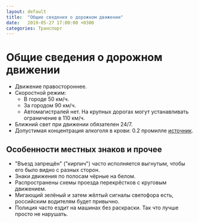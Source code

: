 ```yaml
---
layout: default
title:  "Общие сведения о дорожном движении"
date:   2019-05-27 17:00:00 +0300
categories: Транспорт
---
```

# Общие сведения о дорожном движении

* Движение правостороннее.
* Скоростной режим:
  * В городе 50 км/ч.
  * За городом 90 км/ч.
  * Автомагистралей нет. На крупных дорогах могут устанавливать ограничение в 110 км/ч.
* Ближний свет при движении обязателен 24/7.
* Допустимая концентрация алкоголя в крови: 0.2 промилле [источник][1].

## Особенности местных знаков и прочее
* "Въезд запрещён" ("кирпич") часто исполняется выгнутым, чтобы его было видно с разных сторон.
* Знаки движения по полосам чёрные на белом.
* Распространены схемы проезда перекрёстков с круговым движением.
* Мигающий зелёный и затем жёлтый сигналы светофора есть, российским водителям будет привычно.
* Полиция часто ездит на машинах без раскраски. Так что лучше просто не нарушать.

[1]: https://etsc.eu/blood-alcohol-content-bac-drink-driving-limits-across-europe/
